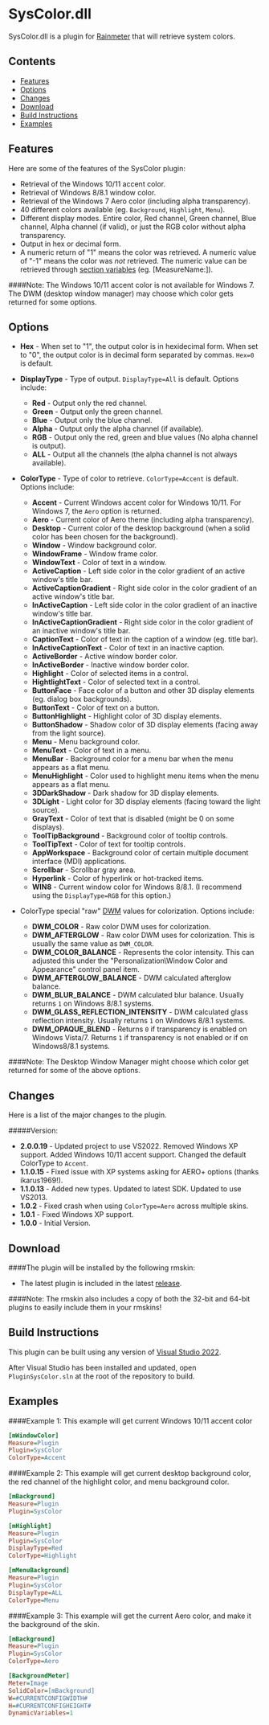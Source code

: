 SysColor.dll
============

SysColor.dll is a plugin for [Rainmeter](http://www.rainmeter.net) that will retrieve system colors.


Contents
-

* [Features](#features)
* [Options](#options)
* [Changes](#changes)
* [Download](#download)
* [Build Instructions](#build-instructions)
* [Examples](#examples)


Features
-
Here are some of the features of the SysColor plugin:

* Retrieval of the Windows 10/11 accent color.
* Retrieval of Windows 8/8.1 window color.
* Retrieval of the Windows 7 Aero color (including alpha transparency).
* 40 different colors available (eg. `Background`, `Highlight`, `Menu`).
* Different display modes. Entire color, Red channel, Green channel, Blue channel, Alpha channel (if valid), or just the RGB color without alpha transparency.
* Output in hex or decimal form.
* A numeric return of "1" means the color was retrieved. A numeric value of "-1" means the color was *not* retrieved. The numeric value can be retrieved through [section variables](http://docs.rainmeter.net/manual-beta/variables/section-variables) (eg. [MeasureName:]).

####Note:
The Windows 10/11 accent color is not available for Windows 7. The DWM (desktop window manager) may choose which color gets returned for some options.


Options
-
* **Hex** - When set to "1", the output color is in hexidecimal form. When set to "0", the output color is in decimal form separated by commas. `Hex=0` is default.

* **DisplayType** - Type of output. `DisplayType=All` is default. Options include:
  * **Red** - Output only the red channel.
  * **Green** - Output only the green channel.
  * **Blue** - Output only the blue channel.
  * **Alpha** - Output only the alpha channel (if available).
  * **RGB** - Output only the red, green and blue values (No alpha channel is output).
  * **ALL** - Output all the channels (the alpha channel is not always available).

* **ColorType** - Type of color to retrieve. `ColorType=Accent` is default. Options include:
  * **Accent** - Current Windows accent color for Windows 10/11. For Windows 7, the `Aero` option is returned.
  * **Aero** - Current color of Aero theme (including alpha transparency).
  * **Desktop** - Current color of the desktop background (when a solid color has been chosen for the background).
  * **Window** - Window background color.
  * **WindowFrame** - Window frame color.
  * **WindowText** - Color of text in a window.
  * **ActiveCaption** - Left side color in the color gradient of an active window's title bar.
  * **ActiveCaptionGradient** - Right side color in the color gradient of an active window's title bar.
  * **InActiveCaption** - Left side color in the color gradient of an inactive window's title bar.
  * **InActiveCaptionGradient** - Right side color in the color gradient of an inactive window's title bar.
  * **CaptionText** - Color of text in the caption of a window (eg. title bar).
  * **InActiveCaptionText** - Color of text in an inactive caption.
  * **ActiveBorder** - Active window border color.
  * **InActiveBorder** - Inactive window border color.
  * **Highlight** - Color of selected items in a control.
  * **HightlightText** - Color of selected text in a control.
  * **ButtonFace** - Face color of a button and other 3D display elements (eg. dialog box backgrounds).
  * **ButtonText** - Color of text on a button.
  * **ButtonHighlight** - Highlight color of 3D display elements.
  * **ButtonShadow** - Shadow color of 3D display elements (facing away from the light source).
  * **Menu** - Menu background color.
  * **MenuText** - Color of text in a menu.
  * **MenuBar** - Background color for a menu bar when the menu appears as a flat menu.
  * **MenuHighlight** - Color used to highlight menu items when the menu appears as a flat menu.
  * **3DDarkShadow** - Dark shadow for 3D display elements.
  * **3DLight** - Light color for 3D display elements (facing toward the light source).
  * **GrayText** - Color of text that is disabled (might be 0 on some displays).
  * **ToolTipBackground** - Background color of tooltip controls.
  * **ToolTipText** - Color of text for tooltip controls.
  * **AppWorkspace** - Background color of certain multiple document interface (MDI) applications.
  * **Scrollbar** - Scrollbar gray area.
  * **Hyperlink** - Color of hyperlink or hot-tracked items.
  * **WIN8** - Current window color for Windows 8/8.1. (I recommend using the `DisplayType=RGB` for this option.)

* ColorType special "raw" [DWM](http://en.wikipedia.org/wiki/Desktop_Window_Manager) values for colorization. Options include:
  * **DWM_COLOR** - Raw color DWM uses for colorization.
  * **DWM_AFTERGLOW** - Raw color DWM uses for colorization. This is usually the same value as `DWM_COLOR`.
  * **DWM_COLOR_BALANCE** - Represents the color intensity. This can adjusted this under the "Personalization\Window Color and Appearance" control panel item.
  * **DWM_AFTERGLOW_BALANCE** - DWM calculated afterglow balance.
  * **DWM_BLUR_BALANCE** - DWM calculated blur balance. Usually returns `1` on Windows 8/8.1 systems.
  * **DWM_GLASS_REFLECTION_INTENSITY** - DWM calculated glass reflection intensity. Usually returns `1` on Windows 8/8.1 systems.
  * **DWM_OPAQUE_BLEND** - Returns `0` if transparency is enabled on Windows Vista/7. Returns `1` if transparency is not enabled or if on Windows8/8.1 systems.
  
####Note:
The Desktop Window Manager might choose which color get returned for some of the above options.

Changes
-
Here is a list of the major changes to the plugin.

#####Version:
* **2.0.0.19** - Updated project to use VS2022. Removed Windows XP support. Added Windows 10/11 accent support. Changed the default ColorType to `Accent`.
* **1.1.0.15** - Fixed issue with XP systems asking for AERO+ options (thanks ikarus1969!).
* **1.1.0.13** - Added new types. Updated to latest SDK. Updated to use VS2013.
* **1.0.2** - Fixed crash when using `ColorType=Aero` across multiple skins.
* **1.0.1** - Fixed Windows XP support.
* **1.0.0** - Initial Version.

Download
-
####The plugin will be installed by the following rmskin:

* The latest plugin is included in the latest [release](https://github.com/brianferguson/SysColor.dll/releases).

####Note: The rmskin also includes a copy of both the 32-bit and 64-bit plugins to easily include them in your rmskins!


Build Instructions
-
This plugin can be built using any version of [Visual Studio 2022](https://visualstudio.microsoft.com/vs/).

After Visual Studio has been installed and updated, open `PluginSysColor.sln` at the root of the repository to build.


Examples
-
####Example 1:
This example will get current Windows 10/11 accent color

```ini
[mWindowColor]
Measure=Plugin
Plugin=SysColor
ColorType=Accent
```


####Example 2:
This example will get current desktop background color, the red channel of the highlight color, and menu background color.

```ini
[mBackground]
Measure=Plugin
Plugin=SysColor

[mHighlight]
Measure=Plugin
Plugin=SysColor
DisplayType=Red
ColorType=Highlight

[mMenuBackground]
Measure=Plugin
Plugin=SysColor
DisplayType=ALL
ColorType=Menu
```

####Example 3:
This example will get the current Aero color, and make it the background of the skin.

```ini
[mBackground]
Measure=Plugin
Plugin=SysColor
ColorType=Aero

[BackgroundMeter]
Meter=Image
SolidColor=[mBackground]
W=#CURRENTCONFIGWIDTH#
H=#CURRENTCONFIGHEIGHT#
DynamicVariables=1
```
